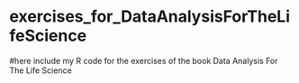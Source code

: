 # exercises_for_DataAnalysisForTheLifeScience
#here include my R code for the exercises of the book Data Analysis For The Life Science
